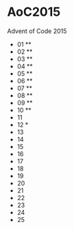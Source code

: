 # AoC2015
Advent of Code 2015

- 01 **
- 02 **
- 03 **
- 04 **
- 05 **
- 06 **
- 07 **
- 08 **
- 09 **
- 10 **
- 11
- 12 *
- 13
- 14
- 15
- 16
- 17
- 18
- 19
- 20
- 21
- 22
- 23
- 24
- 25
